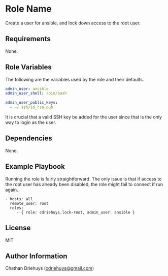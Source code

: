 Role Name
=========

Create a user for ansible, and lock down access to the root user.

Requirements
------------

None.

Role Variables
--------------

The following are the variables used by the role and their defaults.

```YAML
admin_user: ansible
admin_user_shell: /bin/bash
```

```YAML
admin_user_public_keys:
  - ~/.ssh/id_rsa.pub
```

It is crucial that a valid SSH key be added for the user since that is the only way to login as the user.

Dependencies
------------

None.

Example Playbook
----------------

Running the role is fairly straightforward. The only issue is that if access to
the root user has already been disabled, the role might fail to connect if run
again.

    - hosts: all
      remote_user: root
      roles:
         - { role: cdriehuys.lock-root, admin_user: ansible }

License
-------

MIT

Author Information
------------------

Chathan Driehuys (cdriehuys@gmail.com)
